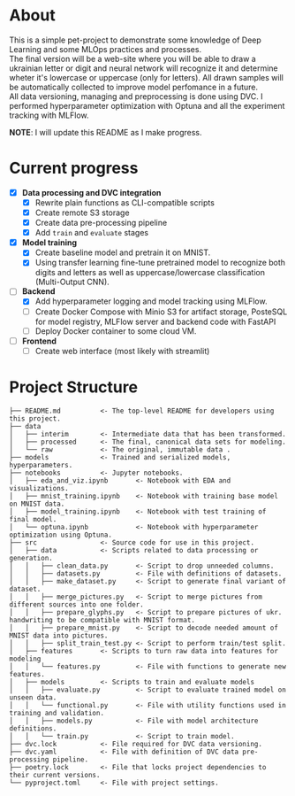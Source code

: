 # About
This is a simple pet-project to demonstrate some knowledge of Deep Learning and some MLOps practices and processes.   
The final version will be a web-site where you will be able to draw a ukrainian letter or digit and neural network will recognize it and determine wheter it's lowercase or uppercase (only for letters). All drawn samples will be automatically collected to improve model perfomance in a future.   
All data versioning, managing and preprocessing is done using DVC. I performed hyperparameter optimization with Optuna and all the experiment tracking with MLFlow.  
   
**NOTE**: I will update this README as I make progress.

# Current progress
- [x] **Data processing and DVC integration**
    - [x] Rewrite plain functions as CLI-compatible scripts
    - [x] Create remote S3 storage
    - [x] Create data pre-processing pipeline
    - [x] Add `train` and `evaluate` stages
- [x] **Model training**
    - [x] Create baseline model and pretrain it on MNIST.
    - [x] Using transfer learning fine-tune pretrained model to recognize both digits and letters as well as uppercase/lowercase classification (Multi-Output CNN).
- [ ] **Backend**
    - [x] Add hyperparameter logging and model tracking using MLFlow.
    - [ ] Create Docker Compose with Minio S3 for artifact storage, PosteSQL for model registry, MLFlow server and backend code with FastAPI
    - [ ] Deploy Docker container to some cloud VM.
- [ ] **Frontend**
    - [ ] Create web interface (most likely with streamlit)  
    
# Project Structure
```nohighlight
├── README.md          <- The top-level README for developers using this project.
├── data
│   ├── interim        <- Intermediate data that has been transformed.
│   ├── processed      <- The final, canonical data sets for modeling. 
│   └── raw            <- The original, immutable data .
├── models             <- Trained and serialized models, hyperparameters.
├── notebooks          <- Jupyter notebooks.
│   ├── eda_and_viz.ipynb       <- Notebook with EDA and visualizations.
│   ├── mnist_training.ipynb    <- Notebook with training base model on MNIST data.
│   ├── model_training.ipynb    <- Notebook with test training of final model.
│   └── optuna.ipynb            <- Notebook with hyperparameter optimization using Optuna.
├── src                <- Source code for use in this project.
│   ├── data           <- Scripts related to data processing or generation.
│   │   ├── clean_data.py       <- Script to drop unneeded columns.
│   │   ├── datasets.py         <- File with definitions of datasets.
│   │   ├── make_dataset.py     <- Script to generate final variant of dataset.
│   │   ├── merge_pictures.py   <- Script to merge pictures from different sources into one folder.
│   │   ├── prepare_glyphs.py   <- Script to prepare pictures of ukr. handwriting to be compatible with MNIST format.
│   │   ├── prepare_mnist.py    <- Script to decode needed amount of MNIST data into pictures.
│   │   ├── split_train_test.py <- Script to perform train/test split.
│   ├── features       <- Scripts to turn raw data into features for modeling
│   │   └── features.py         <- File with functions to generate new features.
│   ├── models         <- Scripts to train and evaluate models
│   │   ├── evaluate.py         <- Script to evaluate trained model on unseen data.
│   │   └── functional.py       <- File with utility functions used in training and validation.
│   │   ├── models.py           <- File with model architecture definitions.
│   │   └── train.py            <- Script to train model.
├── dvc.lock           <- File required for DVC data versioning.
├── dvc.yaml           <- File with definition of DVC data pre-processing pipeline.
├── poetry.lock        <- File that locks project dependencies to their current versions.
└── pyproject.toml     <- File with project settings.
```
